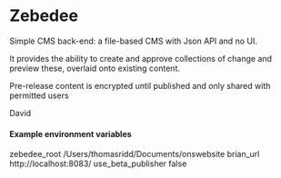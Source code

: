 # Zebedee

Simple CMS back-end: a file-based CMS with Json API and no UI.

It provides the ability to create and approve collections of change and preview these, overlaid onto existing content.

Pre-release content is encrypted until published and only shared with permitted users

David

#### Example environment variables
zebedee_root    /Users/thomasridd/Documents/onswebsite
brian_url   http://localhost:8083/
use_beta_publisher   false

